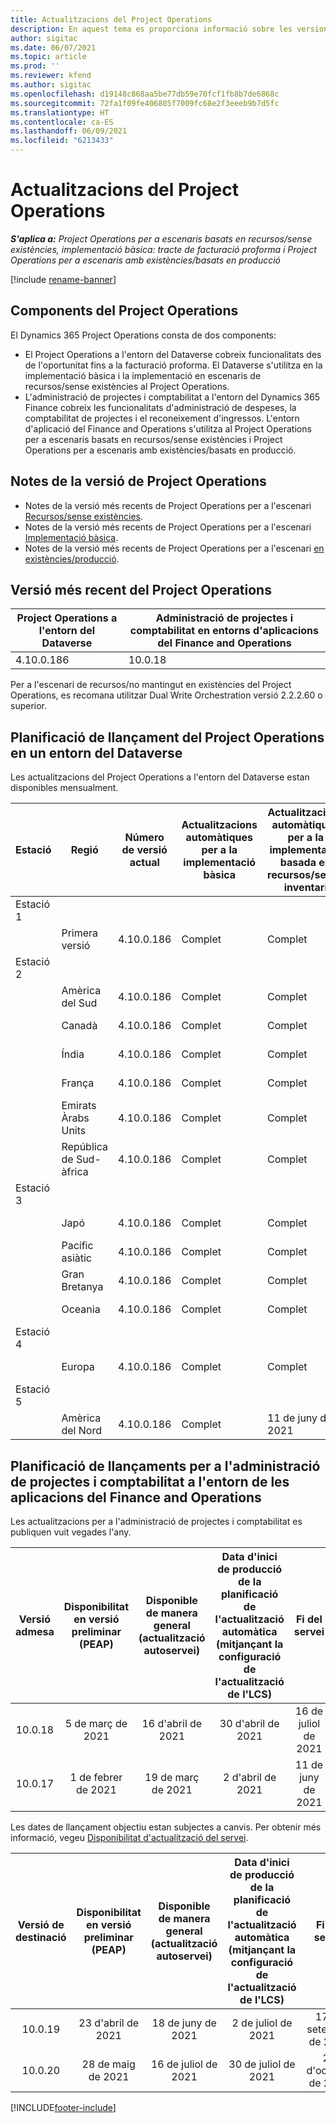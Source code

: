 ```yaml
---
title: Actualitzacions del Project Operations
description: En aquest tema es proporciona informació sobre les versions publicades del Dynamics 365 Project Operations.
author: sigitac
ms.date: 06/07/2021
ms.topic: article
ms.prod: ''
ms.reviewer: kfend
ms.author: sigitac
ms.openlocfilehash: d19148c868aa5be77db59e70fcf1fb8b7de6868c
ms.sourcegitcommit: 72fa1f09fe406805f7009fc68e2f3eeeb9b7d5fc
ms.translationtype: HT
ms.contentlocale: ca-ES
ms.lasthandoff: 06/09/2021
ms.locfileid: "6213433"
---
```

# <a name="project-operations-updates"></a>Actualitzacions del Project Operations

_**S'aplica a:** Project Operations per a escenaris basats en recursos/sense existències, implementació bàsica: tracte de facturació proforma i Project Operations per a escenaris amb existències/basats en producció_

[!include [rename-banner](~/includes/cc-data-platform-banner.md)]

## <a name="project-operations-components"></a>Components del Project Operations

El Dynamics 365 Project Operations consta de dos components:

- El Project Operations a l'entorn del Dataverse cobreix funcionalitats des de l'oportunitat fins a la facturació proforma. El Dataverse s'utilitza en la implementació bàsica i la implementació en escenaris de recursos/sense existències al Project Operations.
- L'administració de projectes i comptabilitat a l'entorn del Dynamics 365 Finance cobreix les funcionalitats d'administració de despeses, la comptabilitat de projectes i el reconeixement d'ingressos. L'entorn d'aplicació del Finance and Operations s'utilitza al Project Operations per a escenaris basats en recursos/sense existències i Project Operations per a escenaris amb existències/basats en producció.

## <a name="project-operations-release-notes"></a>Notes de la versió de Project Operations
- Notes de la versió més recents de Project Operations per a l'escenari [Recursos/sense existències](whats-new-may-2021-resource-based.md).
- Notes de la versió més recents de Project Operations per a l'escenari [Implementació bàsica](../pro/whats-new/whats-new-may-2021-lite.md).
- Notes de la versió més recents de Project Operations per a l'escenari [en existències/producció](../prod-pma/whats-new/whats-new-apr-2021-stocked.md).

## <a name="project-operations-latest-version"></a>Versió més recent del Project Operations

| Project Operations a l'entorn del Dataverse | Administració de projectes i comptabilitat en entorns d'aplicacions del Finance and Operations | 
| --- | --- |
| 4.10.0.186 | 10.0.18 |

Per a l'escenari de recursos/no mantingut en existències del Project Operations, es recomana utilitzar Dual Write Orchestration versió 2.2.2.60 o superior.

## <a name="release-schedule-for-project-operations-on-dataverse-environment"></a>Planificació de llançament del Project Operations en un entorn del Dataverse

Les actualitzacions del Project Operations a l'entorn del Dataverse estan disponibles mensualment. 

| Estació | Regió | Número de versió actual | Actualitzacions automàtiques per a la implementació bàsica | Actualitzacions automàtiques per a la implementació basada en recursos/sense inventari | Número de la versió següent | Pròxima versió disponible de manera general |
|-----------|-----------------------|-----------------|--------------|---------------------|---------------------|---------------------|
| Estació 1 |   &nbsp;              |    &nbsp;       | &nbsp;       |      &nbsp;         |      &nbsp;         |      &nbsp;         |
|   &nbsp;  | Primera versió         |  4.10.0.186     | Complet     | Complet            | TBD                 | 28-maig-21           |
| Estació 2 |   &nbsp;              |    &nbsp;       | &nbsp;       |      &nbsp;         |      &nbsp;         |      &nbsp;         |
|   &nbsp;  | Amèrica del Sud         |  4.10.0.186     | Complet     | Complet            | TBD                 | 28-maig-21           |
|    &nbsp; | Canadà                |  4.10.0.186     | Complet     | Complet            | TBD                 | 28-maig-21           |
|   &nbsp;  | Índia                 |  4.10.0.186     | Complet     | Complet            | TBD                 | 28-maig-21           |
|   &nbsp;  | França                |  4.10.0.186     | Complet     | Complet            | TBD                 | 28-maig-21           |
|   &nbsp;  | Emirats Àrabs Units  |  4.10.0.186     | Complet     | Complet            | TBD                 | 28-maig-21           |
|   &nbsp;  | República de Sud-àfrica          |  4.10.0.186     | Complet     | Complet            | TBD                 | 28-maig-21           |
| Estació 3 |      &nbsp;           |     &nbsp;      |     &nbsp;   |      &nbsp;         |      &nbsp;         |      &nbsp;         |
|   &nbsp;  | Japó                 |  4.10.0.186     | Complet     | Complet            | TBD                 | 4 de juny de 2021          |
|   &nbsp;  | Pacífic asiàtic          |  4.10.0.186     | Complet     | Complet            | TBD                 | 4 de juny de 2021          |
|   &nbsp;  | Gran Bretanya         |  4.10.0.186     | Complet     | Complet            | TBD                 | 4 de juny de 2021          |
|   &nbsp;  | Oceania               |  4.10.0.186     | Complet     | Complet            | TBD                 | 4 de juny de 2021          |
| Estació 4 |     &nbsp;            |     &nbsp;      |     &nbsp;   |      &nbsp;         |      &nbsp;         |      &nbsp;         |
|   &nbsp;  | Europa                |  4.10.0.186     | Complet     | Complet            | TBD                 | 11 de juny de 2021          |
| Estació 5 |     &nbsp;            |     &nbsp;      |     &nbsp;   |      &nbsp;         |      &nbsp;         |      &nbsp;         |
|   &nbsp;  | Amèrica del Nord         |  4.10.0.186     | Complet     | 11 de juny de 2021          | TBD                 | 18 de juny de 2021          |

## <a name="release-schedule-for-project-management-and-accounting-in-the-finance-and-operations-apps-environment"></a>Planificació de llançaments per a l'administració de projectes i comptabilitat a l'entorn de les aplicacions del Finance and Operations

Les actualitzacions per a l'administració de projectes i comptabilitat es publiquen vuit vegades l'any.

|          Versió admesa          | Disponibilitat en versió preliminar (PEAP) | Disponible de manera general (actualització autoservei) | Data d'inici de producció de la planificació de l'actualització automàtica (mitjançant la configuració de l'actualització de l'LCS) |   Fi del servei   |
|:-------------------------:|:---------------------------:|:---------------------------------:|:--------------------------------------------------------------------:|:------------------:|
|          10.0.18          |        5 de març de 2021        |           16 d'abril de 2021          |                            30 d'abril de 2021                            |    16 de juliol de 2021   |
|          10.0.17          |       1 de febrer de 2021      |           19 de març de 2021          |                             2 d'abril de 2021                            |    11 de juny de 2021   |

Les dates de llançament objectiu estan subjectes a canvis. Per obtenir més informació, vegeu [Disponibilitat d'actualització del servei](/dynamics365/fin-ops-core/fin-ops/get-started/public-preview-releases?toc=%2fdynamics365%2ffinance%2ftoc.json).

|          Versió de destinació          | Disponibilitat en versió preliminar (PEAP) | Disponible de manera general (actualització autoservei) | Data d'inici de producció de la planificació de l'actualització automàtica (mitjançant la configuració de l'actualització de l'LCS) |   Fi del servei   |
|:-------------------------:|:---------------------------:|:---------------------------------:|:--------------------------------------------------------------------:|:------------------:|
|          10.0.19          |        23 d'abril de 2021       |            18 de juny de 2021           |                             2 de juliol de 2021                             | 17 de setembre de 2021 |
|          10.0.20          |         28 de maig de 2021        |           16 de juliol de 2021           |                             30 de juliol de 2021                             |  22 d'octubre de 2021  |



[!INCLUDE[footer-include](../includes/footer-banner.md)]
